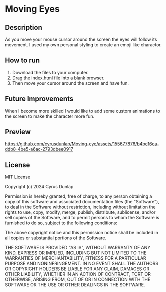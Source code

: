 # Moving Eyes

## Description
As you move your mouse cursor around the screen the eyes will follow its movement. I used my own personal styling to create an emoji like charactor.

## How to run
1. Download the files to your computer.
2. Drag the index.html file into a blank browser.
3. Then move your cursor around the screen and have fun.

## Future Improvements
When I become more skilled I would like to add some custom animations to the screen to make the character more fun.

## Preview
https://github.com/cyrusdunlap/Moving-eye/assets/155677876/b4bc16ca-ddb8-4be5-a6ac-2793dbee0917

## License
MIT License

Copyright (c) 2024 Cyrus Dunlap

Permission is hereby granted, free of charge, to any person obtaining a copy
of this software and associated documentation files (the "Software"), to deal
in the Software without restriction, including without limitation the rights
to use, copy, modify, merge, publish, distribute, sublicense, and/or sell
copies of the Software, and to permit persons to whom the Software is
furnished to do so, subject to the following conditions:

The above copyright notice and this permission notice shall be included in all
copies or substantial portions of the Software.

THE SOFTWARE IS PROVIDED "AS IS", WITHOUT WARRANTY OF ANY KIND, EXPRESS OR
IMPLIED, INCLUDING BUT NOT LIMITED TO THE WARRANTIES OF MERCHANTABILITY,
FITNESS FOR A PARTICULAR PURPOSE AND NONINFRINGEMENT. IN NO EVENT SHALL THE
AUTHORS OR COPYRIGHT HOLDERS BE LIABLE FOR ANY CLAIM, DAMAGES OR OTHER
LIABILITY, WHETHER IN AN ACTION OF CONTRACT, TORT OR OTHERWISE, ARISING FROM,
OUT OF OR IN CONNECTION WITH THE SOFTWARE OR THE USE OR OTHER DEALINGS IN THE
SOFTWARE.
